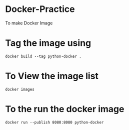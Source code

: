 # Docker-Practice
To make Docker Image

# Tag the image using
```
docker build --tag python-docker .
```

# To View the image list
```
docker images
```

# To the run the docker image
```
docker run --publish 8080:8080 python-docker
```
